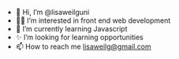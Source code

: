 - 👋 Hi, I’m @lisaweilguni
- 👩‍💻 I’m interested in front end web development
- 🌱 I’m currently learning Javascript
- ✨ I’m looking for learning opportunities
- 📫 How to reach me lisaweilg@gmail.com

